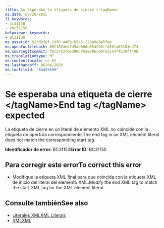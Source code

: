 ```yaml
---
title: Se esperaba la etiqueta de cierre <-tagName>
ms.date: 07/20/2015
f1_keywords:
- bc31150
- vbc31150
helpviewer_keywords:
- BC31150
ms.assetid: 92cd9fef-29f0-446b-b7a5-229a8e345fae
ms.openlocfilehash: 6821884eb2d9ab60db054216ff456fa09183dd73
ms.sourcegitcommit: f8c270376ed905f6a8896ce0fe25b4f4b38ff498
ms.translationtype: MT
ms.contentlocale: es-ES
ms.lasthandoff: 06/04/2020
ms.locfileid: "84403646"
---
```

# <a name="end-tag-tagname-expected"></a><span data-ttu-id="b872d-102">Se esperaba una etiqueta de cierre \</tagName></span><span class="sxs-lookup"><span data-stu-id="b872d-102">End tag \</tagName> expected</span></span>
<span data-ttu-id="b872d-103">La etiqueta de cierre en un literal de elemento XML no coincide con la etiqueta de apertura correspondiente.</span><span class="sxs-lookup"><span data-stu-id="b872d-103">The end tag in an XML element literal does not match the corresponding start tag.</span></span>  
  
 <span data-ttu-id="b872d-104">**Identificador de error:** BC31150</span><span class="sxs-lookup"><span data-stu-id="b872d-104">**Error ID:** BC31150</span></span>  
  
## <a name="to-correct-this-error"></a><span data-ttu-id="b872d-105">Para corregir este error</span><span class="sxs-lookup"><span data-stu-id="b872d-105">To correct this error</span></span>  
  
- <span data-ttu-id="b872d-106">Modifique la etiqueta XML final para que coincida con la etiqueta XML de inicio del literal del elemento XML.</span><span class="sxs-lookup"><span data-stu-id="b872d-106">Modify the end XML tag to match the start XML tag for the XML element literal.</span></span>  
  
## <a name="see-also"></a><span data-ttu-id="b872d-107">Consulte también</span><span class="sxs-lookup"><span data-stu-id="b872d-107">See also</span></span>

- [<span data-ttu-id="b872d-108">Literales XML</span><span class="sxs-lookup"><span data-stu-id="b872d-108">XML Literals</span></span>](../language-reference/xml-literals/index.md)
- [<span data-ttu-id="b872d-109">XML</span><span class="sxs-lookup"><span data-stu-id="b872d-109">XML</span></span>](../programming-guide/language-features/xml/index.md)
